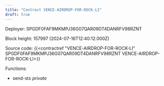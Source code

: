 ```yaml
---
title: "Contract VENCE-AIRDROP-FOR-ROCK-LI"
draft: true
---
```

Deployer: SPGDF0FAF9MKMPJ36G07QAR09DT4DANRFV98RZNT


 



Block height: 157997 (2024-07-16T12:40:12.000Z)

Source code: {{<contractref "VENCE-AIRDROP-FOR-ROCK-LI" SPGDF0FAF9MKMPJ36G07QAR09DT4DANRFV98RZNT VENCE-AIRDROP-FOR-ROCK-LI>}}

Functions:

* send-stx _private_
